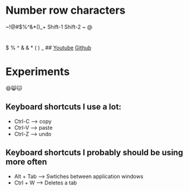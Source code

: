 # Number row characters
~!@#$%^&*()_+
Shift-1
Shift-2
~
@
#
$
%
^
&
&
*
(
)
_
\#\#
[Youtube](https://www.youtube.com/)
[Github](https://github.com/)
# Experiments
😄😸🐱

## Keyboard shortcuts I use a lot:
- Ctrl-C --> copy
- Ctrl-V --> paste
- Ctrl-Z --> undo

## Keyboard shortcuts I probably should be using more often
- Alt + Tab --> Swtiches between application windows
- Ctrl + W --> Deletes a tab